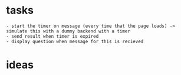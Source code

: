 # tasks
    - start the timer on message (every time that the page loads) -> simulate this with a dummy backend with a timer
    - send result when timer is expired
    - display question when message for this is recieved
# ideas
